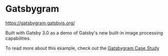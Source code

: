 # Gatsbygram

https://gatsbygram.gatsbyjs.org/

Built with Gatsby 3.0 as a demo of Gatsby's new built-in image processing
capabilities.

To read more about this example, check out the [Gatsbygram Case Study](https://www.gatsbyjs.com/blog/gatsbygram-case-study/)

